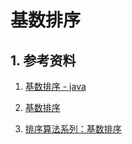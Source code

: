 # 基数排序

## 1. 参考资料

1. [基数排序 - java](https://www.cnblogs.com/skywang12345/p/3603669.html)

1. [基数排序](https://www.cnblogs.com/fankongkong/p/7419238.html)

1. [排序算法系列：基数排序](https://blog.csdn.net/lemon_tree12138/article/details/51695211)